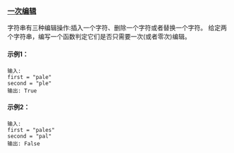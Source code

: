 ### [一次编辑](https://leetcode-cn.com/problems/one-away-lcci/)

字符串有三种编辑操作:插入一个字符、删除一个字符或者替换一个字符。 给定两个字符串，编写一个函数判定它们是否只需要一次(或者零次)编辑。

#### 示例1：
```
输入: 
first = "pale"
second = "ple"
输出: True
```

#### 示例2：
```
输入: 
first = "pales"
second = "pal"
输出: False
```